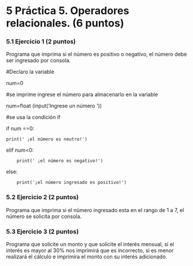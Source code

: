 # 5 Práctica 5. Operadores relacionales. (6 puntos) 
### 5.1 Ejercicio 1 (2 puntos)
Programa que imprima si el número es positivo o negativo, el número debe ser ingresado por consola.

#Declaro la variable


num=0


#se imprime ingrese el número para almacenarlo en la variable


num=float (input('Ingrese un número '))


#se usa la condición if


if num ==0:


    print(' ¡el número es neutro!')
    
    
elif num<0:


        print(' ¡el número es negativo!')
        
        
else:


        print('¡el número ingresado es positivo!')
        
        

### 5.2 Ejercicio 2 (2 puntos)
Programa que imprima si el número ingresado esta en el rango de 1 a 7, el número se solicita por consola.

### 5.3 Ejercicio 3 (2 puntos)
Programa que solicite un monto y que solicite el interés mensual, si el interés es mayor al 30% nos imprimirá que es incorrecto, si es menor realizará el cálculo e imprimira el monto con su interés adicionado.
